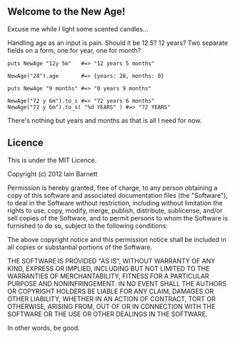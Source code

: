 ## Welcome to the New Age! ##

Excuse me while I light some scented candles...

Handling age as an input is pain. Should it be 12.5? 12 years? Two separate fields on a form, one for year, one for month?

    puts NewAge "12y 5m"   #=> "12 years 5 months"

    NewAge("28").age       #=> {years: 28, months: 0}
    
    puts NewAge "9 months" #=> "0 years 9 months"

    NewAge("72 y 6m").to_s #=> "72 years 6 months"
    NewAge("72 y 6m").to_s( "%d YEARS" ) #=> "72 YEARS"
    

There's nothing but years and months as that is all I need for now.

## Licence ##

This is under the MIT Licence.

Copyright (c) 2012 Iain Barnett

Permission is hereby granted, free of charge, to any person obtaining a copy of this software and associated documentation files (the "Software"), to deal in the Software without restriction, including without limitation the rights to use, copy, modify, merge, publish, distribute, sublicense, and/or sell copies of the Software, and to permit persons to whom the Software is furnished to do so, subject to the following conditions:

The above copyright notice and this permission notice shall be included in all copies or substantial portions of the Software.

THE SOFTWARE IS PROVIDED "AS IS", WITHOUT WARRANTY OF ANY KIND, EXPRESS OR IMPLIED, INCLUDING BUT NOT LIMITED TO THE WARRANTIES OF MERCHANTABILITY, FITNESS FOR A PARTICULAR PURPOSE AND NONINFRINGEMENT. IN NO EVENT SHALL THE AUTHORS OR COPYRIGHT HOLDERS BE LIABLE FOR ANY CLAIM, DAMAGES OR OTHER LIABILITY, WHETHER IN AN ACTION OF CONTRACT, TORT OR OTHERWISE, ARISING FROM, OUT OF OR IN CONNECTION WITH THE SOFTWARE OR THE USE OR OTHER DEALINGS IN THE SOFTWARE.

In other words, be good.
